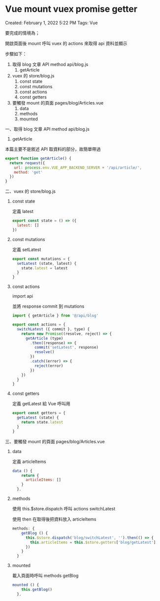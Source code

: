 # Vue mount vuex promise getter

Created: February 1, 2022 5:22 PM
Tags: Vue

要完成的情境為；

開啟頁面後 mount  呼叫 vuex 的 actions 來取得 api 資料並顯示

步驟如下：

1. 取得 blog 文章 API method api/blog.js
    1. getArticle
2. vuex 的 store/blog.js
    1. const state
    2. const mutations
    3. const actions
    4. const getters
3. 要觸發 mount 的頁面 pages/blog/Articles.vue
    1. data
    2. methods
    3. mounted

一、取得 blog 文章 API method api/blog.js

1. getArticle

本篇主要不是敘述 API 取資料的部分，故簡單帶過

```jsx
export function getArticle() {
  return request({
    url: process.env.VUE_APP_BACKEND_SERVER + '/api/article/',
    method: 'get'
  })
}
```

 二、vuex 的 store/blog.js

1. const state
    
    定義 latest
    
    ```jsx
    export const state = () => ({
      latest: []
    })
    ```
    
2. const mutations
    
    定義 setLatest 
    
    ```jsx
    export const mutations = {
      setLatest (state, latest) {
        state.latest = latest
      }
    }
    ```
    
3.  const actions
    
    import api
    
    並將 response commit 到 mutations
    
    ```jsx
    import { getArticle } from '@/api/blog'
    
    export const actions = {
      switchLatest ({ commit }, type) {
        return new Promise((resolve, reject) => {
          getArticle (type)
            .then((response) => {
              commit('setLatest', response)
              resolve()
            })
            .catch((error) => {
              reject(error)
            })
        })
      }
    }
    ```
    
4. const getters
    
    定義 getLatest  給 Vue 呼叫用
    
    ```jsx
    export const getters = {
      getLatest (state) {
        return state.latest
      }
    }
    ```
    

三、要觸發 mount 的頁面 pages/blog/Articles.vue

1. data
    
    定義 articleItems
    
    ```jsx
    data () {
        return {
          articleItems: []
        }
      },
    ```
    
2. methods
    
    使用 this.$store.dispatch 呼叫 actions switchLatest
    
    使用 then 在取得後把資料放入 articleItems
    
    ```jsx
    methods: {
        getBlog () {
          this.$store.dispatch('blog/switchLatest', '').then(() => {
            this.articleItems = this.$store.getters['blog/getLatest']
          })
        }
      }
    ```
    
3. mounted
    
    載入頁面時呼叫 methods getBlog 
    
    ```jsx
    mounted () {
        this.getBlog()
      },
    ```